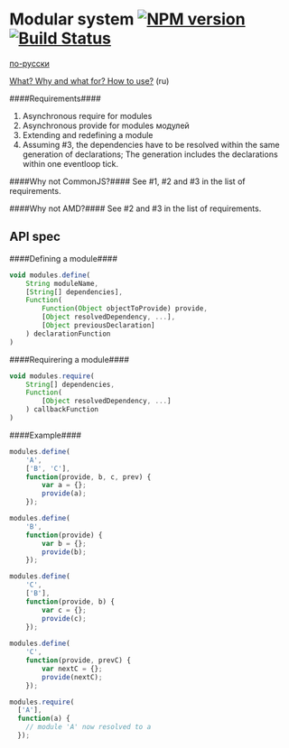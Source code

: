 Modular system [![NPM version](https://badge.fury.io/js/ym.png)](http://badge.fury.io/js/ym) [![Build Status](https://travis-ci.org/ymaps/modules.png?branch=master)](https://travis-ci.org/ymaps/modules)
=================

[по-русски](https://github.com/ymaps/modules/blob/master/README.ru.md)

[What? Why and what for? How to
use?](https://github.com/ymaps/modules/blob/master/what-is-this.md) (ru)

####Requirements####
  1. Asynchronous require for modules
  2. Asynchronous provide for modules модулей
  3. Extending and redefining a module
  4. Assuming #3, the dependencies have to be resolved within the same
  generation of declarations; The generation includes the declarations within
  one eventloop tick.

####Why not CommonJS?####
See #1, #2 and #3 in the list of requirements.

####Why not AMD?####
See #2 and #3 in the list of requirements.

API spec
----------------

####Defining a module####
````javascript
void modules.define(
    String moduleName,
    [String[] dependencies],
    Function(
        Function(Object objectToProvide) provide,
        [Object resolvedDependency, ...],
        [Object previousDeclaration]
    ) declarationFunction
)
````
####Requirering a module####
````javascript
void modules.require(
    String[] dependencies,
    Function(
        [Object resolvedDependency, ...]
    ) callbackFunction
)
````

####Example####

````javascript
modules.define(
    'A', 
    ['B', 'C'], 
    function(provide, b, c, prev) {
        var a = {};
        provide(a);
    });

modules.define(
    'B',
    function(provide) {
        var b = {};
        provide(b);
    });

modules.define(
    'C',
    ['B'],
    function(provide, b) {
        var c = {};
        provide(c);
    });
    
modules.define( 
    'C',    
    function(provide, prevC) {
        var nextC = {};
        provide(nextC);
    });

modules.require(
  ['A'],
  function(a) {
    // module 'A' now resolved to a
  });
````
